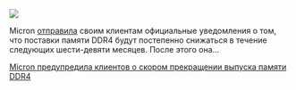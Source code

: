 <!--2025-06-15 07:37:44-->
<div class="yb">
  <div class="rss habr"><img src="https://habrastorage.org/getpro/habr/upload_files/50c/07e/3fb/50c07e3fb53256f664acf469a4cbfe53.JPG" /><p>Micron <a href="https://www.tomshardware.com/pc-components/ddr4/the-end-of-an-era-ddr4-production-to-essentially-end-this-year-micron-the-final-domino-to-fall" rel="noopener noreferrer nofollow">отправила</a> своим клиентам официальные уведомления о том, что поставки памяти DDR4 будут постепенно снижаться в течение следующих шести-девяти месяцев. После этого она... <p class="titl"><a href="https://habr.com/ru/news/918460/?utm_source=habrahabr&utm_medium=rss&utm_campaign=918460">Micron предупредила клиентов о скором прекращении выпуска памяти DDR4</a></p></div>
</div>

